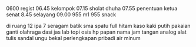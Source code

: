 
0600 regist
06.45 kelompok
07.15 sholat dhuha
07.55 penentuan ketua senat
8.45 selayang
09.00 955 m1
955 snack

di ruang 12 ipa 7
seragam batik sma
spatu full hitam kaso kaki putih
pakaian ganti olahraga 
dasi
jas lab
topi osis
hp
papan nama
jam tangan analog
alat tulis
sandal ungu
bekal
perlengkapan pribadi
air minum
